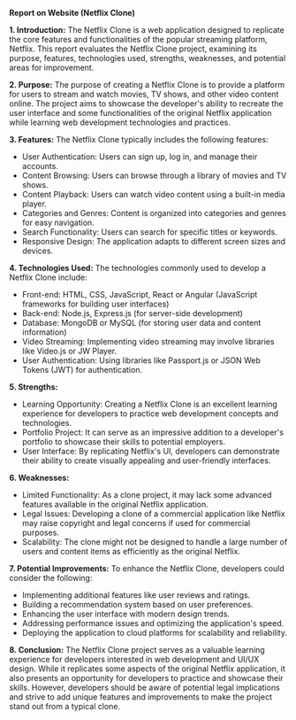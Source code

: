 **Report on Website (Netflix Clone)**

**1. Introduction:**
The Netflix Clone is a web application designed to replicate the core features and functionalities of the popular streaming platform, Netflix. This report evaluates the Netflix Clone project, examining its purpose, features, technologies used, strengths, weaknesses, and potential areas for improvement.

**2. Purpose:**
The purpose of creating a Netflix Clone is to provide a platform for users to stream and watch movies, TV shows, and other video content online. The project aims to showcase the developer's ability to recreate the user interface and some functionalities of the original Netflix application while learning web development technologies and practices.

**3. Features:**
The Netflix Clone typically includes the following features:
- User Authentication: Users can sign up, log in, and manage their accounts.
- Content Browsing: Users can browse through a library of movies and TV shows.
- Content Playback: Users can watch video content using a built-in media player.
- Categories and Genres: Content is organized into categories and genres for easy navigation.
- Search Functionality: Users can search for specific titles or keywords.
- Responsive Design: The application adapts to different screen sizes and devices.

**4. Technologies Used:**
The technologies commonly used to develop a Netflix Clone include:
- Front-end: HTML, CSS, JavaScript, React or Angular (JavaScript frameworks for building user interfaces)
- Back-end: Node.js, Express.js (for server-side development)
- Database: MongoDB or MySQL (for storing user data and content information)
- Video Streaming: Implementing video streaming may involve libraries like Video.js or JW Player.
- User Authentication: Using libraries like Passport.js or JSON Web Tokens (JWT) for authentication.

**5. Strengths:**
- Learning Opportunity: Creating a Netflix Clone is an excellent learning experience for developers to practice web development concepts and technologies.
- Portfolio Project: It can serve as an impressive addition to a developer's portfolio to showcase their skills to potential employers.
- User Interface: By replicating Netflix's UI, developers can demonstrate their ability to create visually appealing and user-friendly interfaces.

**6. Weaknesses:**
- Limited Functionality: As a clone project, it may lack some advanced features available in the original Netflix application.
- Legal Issues: Developing a clone of a commercial application like Netflix may raise copyright and legal concerns if used for commercial purposes.
- Scalability: The clone might not be designed to handle a large number of users and content items as efficiently as the original Netflix.

**7. Potential Improvements:**
To enhance the Netflix Clone, developers could consider the following:
- Implementing additional features like user reviews and ratings.
- Building a recommendation system based on user preferences.
- Enhancing the user interface with modern design trends.
- Addressing performance issues and optimizing the application's speed.
- Deploying the application to cloud platforms for scalability and reliability.

**8. Conclusion:**
The Netflix Clone project serves as a valuable learning experience for developers interested in web development and UI/UX design. While it replicates some aspects of the original Netflix application, it also presents an opportunity for developers to practice and showcase their skills. However, developers should be aware of potential legal implications and strive to add unique features and improvements to make the project stand out from a typical clone.
